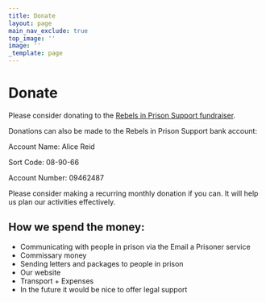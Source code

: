 ```yaml
---
title: Donate
layout: page
main_nav_exclude: true
top_image: ''
image: ''
_template: page
---
```


# Donate

Please consider donating to the [Rebels in Prison Support fundraiser](https://www.crowdfunder.co.uk/p/rebels-in-prison-support).

Donations can also be made to the Rebels in Prison Support bank account:

Account Name: Alice Reid

Sort Code: 08-90-66

Account Number: 09462487

Please consider making a recurring monthly donation if you can. It will help us plan our activities effectively.

## How we spend the money:

* Communicating with people in prison via the Email a Prisoner service
* Commissary money
* Sending letters and packages to people in prison
* Our website
* Transport + Expenses
* In the future it would be nice to offer legal support
